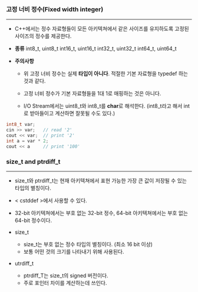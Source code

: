 
### 고정 너비 정수(Fixed width integer)
---

* C++에서는 정수 자료형들이 모든 아키텍쳐에서 같은 사이즈를 유지하도록 고정된 사이즈의 정수를 제공한다.

* **종류**
	int8_t, uint8_t
	int16_t, uint16_t
	int32_t, uint32_t
	int64_t, uint64_t

* **주의사항**

	* 위 고정 너비 정수는 실제 **타입이 아니다**. 적절한 기본 자료형을 typedef 하는 것과 같다.
	
	* 고정 너비 정수가 기본 자료형들을 1대 1로 매핑하는 것은 아니다.
	
	* I/O Stream에서는 uint8_t와 int8_t를 **char**로 해석한다. (int8_t라고 해서 int로 받아들이고 계산하면 잘못될 수도 있다.)

```cpp
int8_t var;
cin >> var;   // read '2'
cout << var;  // print '2'
int a = var * 2;
cout << a     // print '100'
```


### size_t and ptrdiff_t
---

* size_t와 ptrdiff_t는 현재 아키텍쳐에서 표현 가능한 가장 큰 값이 저장될 수 있는 타입의 별칭이다.

* < cstddef >에서 사용할 수 있다.

* 32-bit 아키텍쳐에서는 부호 없는 32-bit 정수, 64-bit 아키텍쳐에서는 부호 없는 64-bit 정수이다.

* size_t
	* size_t는 부호 없는 정수 타입의 별칭이다. (최소 16 bit 이상)
	* 보통 어떤 것의 크기를 나타내기 위해 사용된다.

* utrdiff_t
	* ptrdiff_T는 size_t의 signed 버전이다. 
	* 주로 포인터 차이를 계산하는데 쓰인다.
